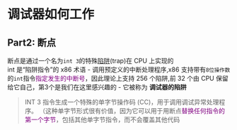 # 调试器如何工作
## Part2: 断点
断点是通过一个名为`int 3`的特殊<u>陷阱</u>(trap)在 CPU 上实现的  
int 是“陷阱指令”的 x86 术语 - 调用预定义的中断处理程序,x86 支持带有`8位操作数`的`int`指令<font color=purple>指定发生的中断号</font>，因此理论上支持 256 个陷阱,前 32 个由 CPU 保留给它自己，第3个是我们在这里感兴趣的 - 它被称为 **调试器的陷阱**  
> INT 3 指令生成一个特殊的单字节操作码 (CC)，用于调用调试异常处理程序。 （这种单字节形式很有价值，因为它可以用于用断点<font color=purple>替换任何指令的第一个字节</font>，包括其他单字节指令，而不会覆盖其他代码


